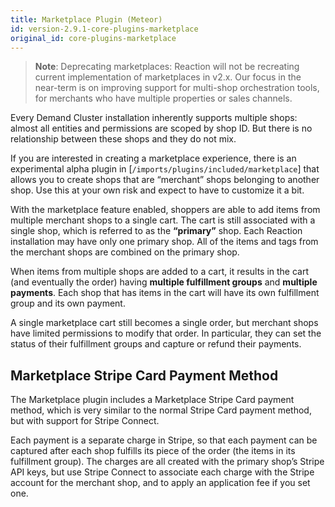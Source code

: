 ```yaml
---
title: Marketplace Plugin (Meteor)
id: version-2.9.1-core-plugins-marketplace
original_id: core-plugins-marketplace
---
```


> **Note**: Deprecating marketplaces: Reaction will not be recreating current implementation of marketplaces in v2.x. Our focus in the near-term is on improving support for multi-shop orchestration tools, for merchants who have multiple properties or sales channels.

Every Demand Cluster installation inherently supports multiple shops: almost all entities and permissions are scoped by shop ID. But there is no relationship between these shops and they do not mix.

If you are interested in creating a marketplace experience, there is an experimental alpha plugin in [`/imports/plugins/included/marketplace`] that allows you to create shops that are “merchant” shops belonging to another shop. Use this at your own risk and expect to have to customize it a bit.

With the marketplace feature enabled, shoppers are able to add items from multiple merchant shops to a single cart. The cart is still associated with a single shop, which is referred to as the **“primary”** shop. Each Reaction installation may have only one primary shop. All of the items and tags from the merchant shops are combined on the primary shop.

When items from multiple shops are added to a cart, it results in the cart (and eventually the order) having **multiple fulfillment groups** and **multiple payments**. Each shop that has items in the cart will have its own fulfillment group and its own payment.

A single marketplace cart still becomes a single order, but merchant shops have limited permissions to modify that order. In particular, they can set the status of their fulfillment groups and capture or refund their payments.

## Marketplace Stripe Card Payment Method

The Marketplace plugin includes a Marketplace Stripe Card payment method, which is very similar to the normal Stripe Card payment method, but with support for Stripe Connect.

Each payment is a separate charge in Stripe, so that each payment can be captured after each shop fulfills its piece of the order (the items in its fulfillment group). The charges are all created with the primary shop’s Stripe API keys, but use Stripe Connect to associate each charge with the Stripe account for the merchant shop, and to apply an application fee if you set one.
